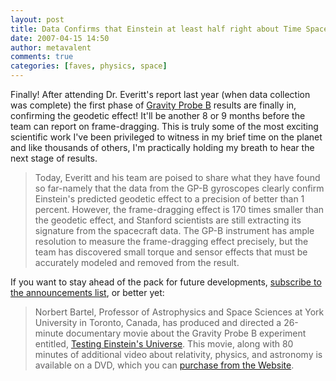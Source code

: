 ```yaml
---
layout: post
title: Data Confirms that Einstein at least half right about Time Space
date: 2007-04-15 14:50
author: metavalent
comments: true
categories: [faves, physics, space]
---
```

Finally! After attending Dr. Everitt's report last year (when data collection was complete) the first phase of <a href="http://einstein.stanford.edu/">Gravity Probe B</a> results are finally in, confirming the geodetic effect! It'll be another 8 or 9 months before the team can report on frame-dragging. This is truly some of the most exciting scientific work I've been privileged to witness in my brief time on the planet and like thousands of others, I'm practically holding my breath to hear the next stage of results.<blockquote>Today, Everitt and his team are poised to share what they have found so far-namely that the data from the GP-B gyroscopes clearly confirm Einstein's predicted geodetic effect to a precision of better than 1 percent. However, the frame-dragging effect is 170 times smaller than the geodetic effect, and Stanford scientists are still extracting its signature from the spacecraft data. The GP-B instrument has ample resolution to measure the frame-dragging effect precisely, but the team has discovered small torque and sensor effects that must be accurately modeled and removed from the result.</blockquote>If you want to stay ahead of the pack for future developments, <a href="http://einstein.stanford.edu/content/faqs/faqs.html#mailinglist">subscribe to the announcements list</a>, or better yet:<blockquote>Norbert Bartel, Professor of Astrophysics and Space Sciences at York University in Toronto, Canada, has produced and directed a 26-minute documentary movie about the Gravity Probe B experiment entitled, <a href="http://www.yorku.ca/bartel/AstronomyFilms/GPBfilm/" target="_blank">Testing Einstein's Universe</a>. This movie, along with 80 minutes of additional video about relativity, physics, and astronomy is available on a DVD, which you can <a href="http://www.yorku.ca/bartel/AstronomyFilms/GPBfilm/" target="_blank">purchase from the Website</a>.</blockquote>
<br />

